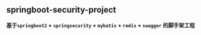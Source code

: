 ﻿## springboot-security-project
**基于`springboot2` + `springsecurity` + `mybatis` + `redis` + `swagger` 的脚手架工程**